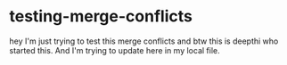 # testing-merge-conflicts
hey I'm just trying to test this merge conflicts and btw this is deepthi who started this.
And I'm trying to update here in my local file.
